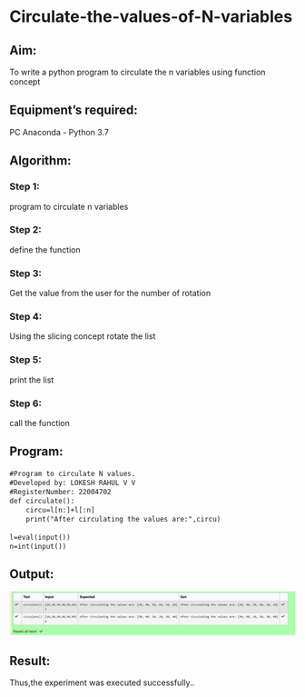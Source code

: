 # Circulate-the-values-of-N-variables
## Aim:
To write a python program to circulate the n variables using function concept
## Equipment’s required:
PC
Anaconda - Python 3.7
## Algorithm: 
### Step 1: 
program to circulate n variables

### Step 2:
define the function

### Step 3: 
Get the value from the user for the number of rotation

### Step 4: 
Using the slicing concept rotate the list

### Step 5:
print the list

### Step 6: 
call the function
## Program:
```
#Program to circulate N values.
#Developed by: LOKESH RAHUL V V
#RegisterNumber: 22004702
def circulate():
    circu=l[n:]+l[:n]
    print("After circulating the values are:",circu)
    
l=eval(input())
n=int(input())
```
## Output:
![output](/Screenshot%20(62).png)

## Result:
Thus,the experiment was executed successfully..
